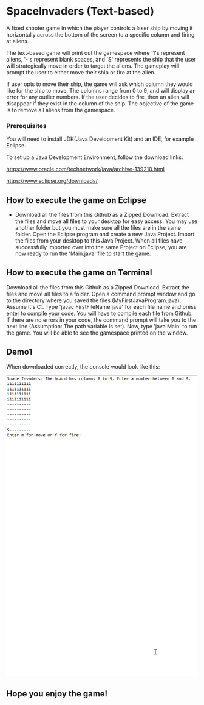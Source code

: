 # SpaceInvaders (Text-based)
A fixed shooter game in which the player controls a laser ship by moving it horizontally across the bottom of the screen to a specific column and firing at aliens.

The text-based game will print out the gamespace where '1's represent aliens, '-'s represent blank spaces, and 'S' represents the ship that the user will strategically move in order to target the aliens. The gameplay will prompt the user to either move their ship or fire at the alien. 

If user opts to move their ship, the game will ask which column they would like for the ship to move. The columns range from 0 to 9, and will display an error for any outlier numbers. If the user decides to fire, then an alien will disappear if they exist in the column of the ship. The objective of the game is to remove all aliens from the gamespace. 

### Prerequisites
You will need to install JDK(Java Development Kit) and an IDE, for example Eclipse.

To set up a Java Development Environment, follow the download links:

https://www.oracle.com/technetwork/java/archive-139210.html

https://www.eclipse.org/downloads/

## How to execute the game on Eclipse
* Download all the files from this Github as a Zipped Download. Extract the files and move all files to your desktop for easy access. You may use another folder but you must make sure all the files are in the same folder. Open the Eclipse program and create a new Java Project. Import the files from your desktop to this Java Project. When all files have successfully imported over into the same Project on Eclipse, you are now ready to run the 'Main.java' file to start the game. 

## How to execute the game on Terminal
Download all the files from this Github as a Zipped Download. Extract the files and move all files to a folder. Open a command prompt window and go to the directory where you saved the files (MyFirstJavaProgram.java). Assume it's C:. Type 'javac FirstFileName.java' for each file name and press enter to compile your code. You will have to compile each file from Github. If there are no errors in your code, the command prompt will take you to the next line (Assumption: The path variable is set). Now, type 'java Main' to run the game. You will be able to see the gamespace printed on the window.

## Demo1
When downloaded correctly, the console would look like this:

![](Demo1.gif)


## Hope you enjoy the game! 
